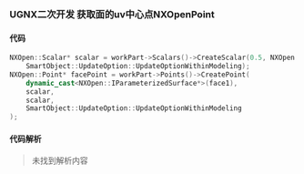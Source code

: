 ### UGNX二次开发 获取面的uv中心点NXOpenPoint

#### 代码

```cpp
NXOpen::Scalar* scalar = workPart->Scalars()->CreateScalar(0.5, NXOpen::Scalar::DimensionalityType::DimensionalityTypeNone, 
    SmartObject::UpdateOption::UpdateOptionWithinModeling);
NXOpen::Point* facePoint = workPart->Points()->CreatePoint(
    dynamic_cast<NXOpen::IParameterizedSurface*>(face1),
    scalar,
    scalar,
    SmartObject::UpdateOption::UpdateOptionWithinModeling
);

```

#### 代码解析
> 未找到解析内容

